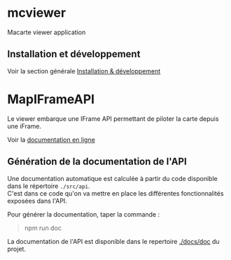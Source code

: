 # mcviewer
Macarte viewer application

## Installation et développement

Voir la section générale [Installation & développement](https://github.com/IGNF-Ma-carte/.github/blob/main/DEVELOPING.md)

# MapIFrameAPI

Le viewer embarque une IFrame API permettant de piloter la carte depuis une iFrame.

Voir la [documentation en ligne](https://ignf-ma-carte.github.io/mcviewer/doc/)

## Génération de la documentation de l'API

Une documentation automatique est calculée à partir du code disponible dans le répertoire `./src/api`.   
C'est dans ce code qu'on va mettre en place les différentes fonctionnalités exposées dans l'API.

Pour générer la documentation, taper la commande :

> npm run doc

La documentation de l'API est disponible dans le repertoire [./docs/doc](https://ignf-ma-carte.github.io/mcviewer/doc/) du projet.